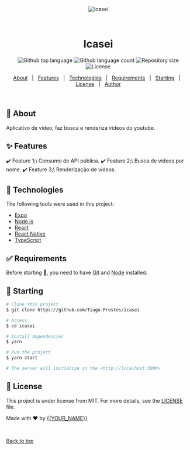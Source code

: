 <div align="center" id="top"> 
  <img src="./.github/app.gif" alt="Icasei" />

  &#xa0;

  <!-- <a href="https://icasei.netlify.app">Demo</a> -->
</div>

<h1 align="center">Icasei</h1>

<p align="center">
  <img alt="Github top language" src="https://img.shields.io/github/languages/top/Tiago-Prestes/icasei?color=56BEB8">

  <img alt="Github language count" src="https://img.shields.io/github/languages/count/Tiago-Prestes/icasei?color=56BEB8">

  <img alt="Repository size" src="https://img.shields.io/github/repo-size/Tiago-Prestes/icasei?color=56BEB8">

  <img alt="License" src="https://img.shields.io/github/license/Tiago-Prestes/icasei?color=56BEB8">

  <!-- <img alt="Github issues" src="https://img.shields.io/github/issues/Tiago-Prestes/icasei?color=56BEB8" /> -->

  <!-- <img alt="Github forks" src="https://img.shields.io/github/forks/Tiago-Prestes/icasei?color=56BEB8" /> -->

  <!-- <img alt="Github stars" src="https://img.shields.io/github/stars/Tiago-Prestes/icasei?color=56BEB8" /> -->
</p>

<!-- Status -->

<!-- <h4 align="center"> 
	🚧  Icasei 🚀 Under construction...  🚧
</h4> 

<hr> -->

<p align="center">
  <a href="#dart-about">About</a> &#xa0; | &#xa0; 
  <a href="#sparkles-features">Features</a> &#xa0; | &#xa0;
  <a href="#rocket-technologies">Technologies</a> &#xa0; | &#xa0;
  <a href="#white_check_mark-requirements">Requirements</a> &#xa0; | &#xa0;
  <a href="#checkered_flag-starting">Starting</a> &#xa0; | &#xa0;
  <a href="#memo-license">License</a> &#xa0; | &#xa0;
  <a href="https://github.com/Tiago-Prestes" target="_blank">Author</a>
</p>

<br>

## :dart: About ##

Aplicativo de video, faz busca e renderiza videos do youtube.

## :sparkles: Features ##

:heavy_check_mark: Feature 1;\ Consumo de API pública.
:heavy_check_mark: Feature 2;\ Busca de videos por nome.
:heavy_check_mark: Feature 3;\ Renderização de videos.

## :rocket: Technologies ##

The following tools were used in this project:

- [Expo](https://expo.io/)
- [Node.js](https://nodejs.org/en/)
- [React](https://pt-br.reactjs.org/)
- [React Native](https://reactnative.dev/)
- [TypeScript](https://www.typescriptlang.org/)

## :white_check_mark: Requirements ##

Before starting :checkered_flag:, you need to have [Git](https://git-scm.com) and [Node](https://nodejs.org/en/) installed.

## :checkered_flag: Starting ##

```bash
# Clone this project
$ git clone https://github.com/Tiago-Prestes/icasei

# Access
$ cd icasei

# Install dependencies
$ yarn

# Run the project
$ yarn start

# The server will initialize in the <http://localhost:3000>
```

## :memo: License ##

This project is under license from MIT. For more details, see the [LICENSE](LICENSE.md) file.


Made with :heart: by <a href="https://github.com/Tiago-Prestes" target="_blank">{{YOUR_NAME}}</a>

&#xa0;

<a href="#top">Back to top</a>
